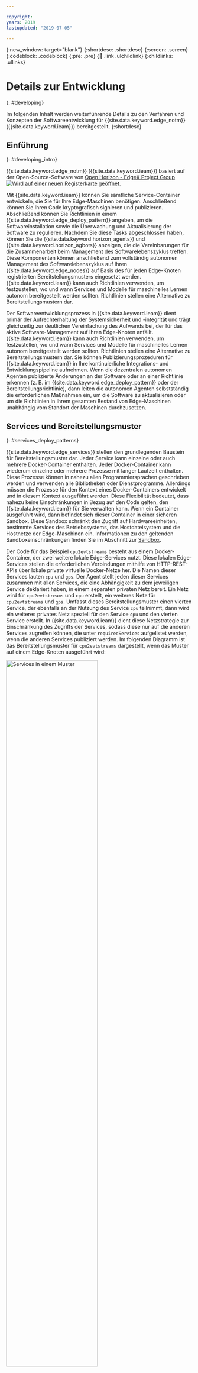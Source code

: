 ```yaml
---

copyright:
years: 2019
lastupdated: "2019-07-05"

---
```


{:new_window: target="blank"}
{:shortdesc: .shortdesc}
{:screen: .screen}
{:codeblock: .codeblock}
{:pre: .pre}
{:child: .link .ulchildlink}
{:childlinks: .ullinks}

# Details zur Entwicklung
{: #developing}

Im folgenden Inhalt werden weiterführende Details zu den Verfahren und Konzepten der Softwareentwicklung für {{site.data.keyword.edge_notm}} ({{site.data.keyword.ieam}}) bereitgestellt.
{:shortdesc}

## Einführung
{: #developing_intro}

{{site.data.keyword.edge_notm}} ({{site.data.keyword.ieam}}) basiert auf der Open-Source-Software von [Open Horizon - EdgeX Project Group ![Wird auf einer neuen Registerkarte geöffnet](../../images/icons/launch-glyph.svg "Wird auf einer neuen Registerkarte geöffnet")](https://wiki.edgexfoundry.org/display/FA/Open+Horizon+-+EdgeX+Project+Group).

Mit {{site.data.keyword.ieam}} können Sie sämtliche Service-Container entwickeln, die Sie für Ihre Edge-Maschinen benötigen. Anschließend können Sie Ihren Code kryptografisch signieren und publizieren. Abschließend können Sie Richtlinien in einem {{site.data.keyword.edge_deploy_pattern}} angeben, um die Softwareinstallation sowie die Überwachung und Aktualisierung der Software zu regulieren. Nachdem Sie diese Tasks abgeschlossen haben, können Sie die {{site.data.keyword.horizon_agents}} und {{site.data.keyword.horizon_agbots}} anzeigen, die die Vereinbarungen für die Zusammenarbeit beim Management des Softwarelebenszyklus treffen. Diese Komponenten können anschließend zum vollständig autonomen Management des Softwarelebenszyklus auf Ihren {{site.data.keyword.edge_nodes}} auf Basis des für jeden Edge-Knoten registrierten Bereitstellungsmusters eingesetzt werden.{{site.data.keyword.ieam}} kann auch Richtlinien verwenden, um festzustellen, wo und wann Services und Modelle für maschinelles Lernen autonom bereitgestellt werden sollten. Richtlinien stellen eine Alternative zu Bereitstellungsmustern dar.

Der Softwareentwicklungsprozess in {{site.data.keyword.ieam}} dient primär der Aufrechterhaltung der Systemsicherheit und -integrität und trägt gleichzeitig zur deutlichen Vereinfachung des Aufwands bei, der für das aktive Software-Management auf Ihren Edge-Knoten anfällt. {{site.data.keyword.ieam}} kann auch Richtlinien verwenden, um festzustellen, wo und wann Services und Modelle für maschinelles Lernen autonom bereitgestellt werden sollten. Richtlinien stellen eine Alternative zu Bereitstellungsmustern dar. Sie können Publizierungsprozeduren für {{site.data.keyword.ieam}} in Ihre kontinuierliche Integrations- und Entwicklungspipeline aufnehmen. Wenn die dezentralen autonomen Agenten publizierte Änderungen an der Software oder an einer Richtlinie erkennen (z. B. im {{site.data.keyword.edge_deploy_pattern}} oder der Bereitstellungsrichtlinie), dann leiten die autonomen Agenten selbstständig die erforderlichen Maßnahmen ein, um die Software zu aktualisieren oder um die Richtlinien in Ihrem gesamten Bestand von Edge-Maschinen unabhängig vom Standort der Maschinen durchzusetzen.

## Services und Bereitstellungsmuster
{: #services_deploy_patterns}

{{site.data.keyword.edge_services}} stellen den grundlegenden Baustein für Bereitstellungsmuster dar. Jeder Service kann einzelne oder auch mehrere Docker-Container enthalten. Jeder Docker-Container kann wiederum einzelne oder mehrere Prozesse mit langer Laufzeit enthalten. Diese Prozesse können in nahezu allen Programmiersprachen geschrieben werden und verwenden alle Bibliotheken oder Dienstprogramme. Allerdings müssen die Prozesse für den Kontext eines Docker-Containers entwickelt und in diesem Kontext ausgeführt werden. Diese Flexibilität bedeutet, dass nahezu keine Einschränkungen in Bezug auf den Code gelten, den {{site.data.keyword.ieam}} für Sie verwalten kann. Wenn ein Container ausgeführt wird, dann befindet sich dieser Container in einer sicheren Sandbox. Diese Sandbox schränkt den Zugriff auf Hardwareeinheiten, bestimmte Services des Betriebssystems, das Hostdateisystem und die Hostnetze der Edge-Maschinen ein. Informationen zu den geltenden Sandboxeinschränkungen finden Sie im Abschnitt zur [Sandbox](#sandbox).

Der Code für das Beispiel `cpu2evtstreams` besteht aus einem Docker-Container, der zwei weitere lokale Edge-Services nutzt. Diese lokalen Edge-Services stellen die erforderlichen Verbindungen mithilfe von HTTP-REST-APIs über lokale private virtuelle Docker-Netze her. Die Namen dieser Services lauten `cpu` und `gps`. Der Agent stellt jeden dieser Services zusammen mit allen Services, die eine Abhängigkeit zu dem jeweiligen Service deklariert haben, in einem separaten privaten Netz bereit. Ein Netz wird für `cpu2evtstreams` und `cpu` erstellt, ein weiteres Netz für `cpu2evtstreams` und `gps`. Umfasst dieses Bereitstellungsmuster einen vierten Service, der ebenfalls an der Nutzung des Service `cpu` teilnimmt, dann wird ein weiteres privates Netz speziell für den Service `cpu` und den vierten Service erstellt. In {{site.data.keyword.ieam}} dient diese Netzstrategie zur Einschränkung des Zugriffs der Services, sodass diese nur auf die anderen Services zugreifen können, die unter `requiredServices` aufgelistet werden, wenn die anderen Services publiziert werden. Im folgenden Diagramm ist das Bereitstellungsmuster für `cpu2evtstreams` dargestellt, wenn das Muster auf einem Edge-Knoten ausgeführt wird: 

<img src="../../images/edge/07_What_is_an_edge_node.svg" width="70%" alt="Services in einem Muster">

Hinweis: Die Einrichtung von IBM Event Streams ist nur für bestimmte Beispiele erforderlich.

Die beiden virtuellen Netze ermöglichen dem Service-Container für `cpu2evtstreams` den Zugriff auf die REST-APIs, die von den Service-Containern für `cpu` und `gps` bereitgestellt werden. Diese beiden Container verwalten den Zugriff auf die Betriebssystemservices und die Hardwareeinheiten. Obwohl REST-APIs verwendet werden, bestehen noch zahlreiche andere Kommunikationsmöglichkeiten, die Sie verwenden können, um Ihren Services die gemeinsame Nutzung der Daten und der Steuerungsfunktionen zu ermöglichen.

Häufig erweist sich als effektivstes Codemuster für Edge-Knoten die Bereitstellung mehrerer kleiner, unabhängig voneinander konfigurierbarer und bereitstellbarer Services. IoT-Muster (IoT = Internet of Things; Internet der Dinge) arbeiten häufig mit Low-Level-Services, die Zugriff auf die Hardware der Edge-Knoten benötigen. Hierzu gehören beispielsweise Sensoren oder Aktuatoren. Diese Services ermöglichen den gemeinsamen Zugriff auf diese Hardwarekomponenten, die somit von anderen Services genutzt werden können.

Dieses Muster ist dann nützlich, wenn die Hardware exklusiven Zugriff benötigt, um eine sinnvolle Funktion bereitstellen zu können. Der Low-Level-Service kann diese Form des Zugriffs ordnungsgemäß verwalten. Die Rolle der Service-Container für `cpu` und `gps` ähnelt der der Einheitentreibersoftware im Betriebssystem des Hosts, jedoch auf höherer Ebene. Die Segmentierung des Codes in unabhängige kleine Services, wobei einige speziell für den Low-Level-Hardwarezugriff dienen, ermöglicht eine klare Trennung der Zuständigkeiten (sog. Separation of Concerns). Jede Komponente kann frei entwickelt und im Feld unabhängig aktualisiert werden. Drittanbieteranwendungen können ohne Risiko gemeinsam mit Ihren proprietären konventionellen eingebetteten Software-Stacks bereitgestellt werden. Hierzu wird diesen Komponenten selektiv der Zugriff auf bestimmte Hardwareeinheiten oder andere Services ermöglicht.

Ein Bereitstellungsmuster für eine industrielle Steuereinheit kann beispielsweise aus einem Low-Level-Service zur Überwachung der Sensoren für den Energieverbrauch und aus weiteren Low-Level-Services zusammengesetzt sein. Diese anderen Low-Level-Services können zur Steuerung der Aktuatoren zur Stromversorgung der Einheiten genutzt werden, die überwacht werden sollen. Das Bereitstellungsmuster kann außerdem über einen weiteren Top-Level-Service-Container verfügen, der die Services des Sensors und des Aktuators nutzt. Dieser Top-Level-Service kann die Services zur Benachrichtigung der Operatoren oder zur automatischen Stromabschaltung bei Einheiten nutzen, wenn ein von der Norm abweichender Stromverbrauchswert gemessen wird. Dieses Bereitstellungsmuster kann auch einen Protokollservice umfassen, der Sensor- und Aktuatordaten aufzeichnet und archiviert und möglicherweise auch zur Analyse der Daten eingesetzt werden kann. Eine weitere nützliche Komponente eines solchen Bereitstellungsmusters kann ein GPS-Positionsservice sein.

Jeder einzelne Service-Container kann bei einem derartigen Entwurf unabhängig von den anderen Service-Containern aktualisiert werden. Jeder einzelne Service kann außerdem neu konfiguriert und zu anderen sinnvollen Bereitstellungsmustern zusammengestellt werden, ohne dass hierzu Codeänderungen erforderlich sind. Bei Bedarf kann ein Analyseservice eines Drittanbieters zu dem Muster hinzugefügt werden. Diesem Drittanbieterservice kann der Zugriff nur eine bestimmte Gruppe von schreibgeschützten APIs erteilt werden, wodurch der Service von der Interaktion mit den Aktuatoren der Plattform ausgeschlossen wird.

Alternativ hierzu können alle Tasks in diesem Beispiel einer industriellen Steuereinheit in einem einzelnen Service-Container ausgeführt werden. Diese Alternative stellt allerdings meist nicht den besten Ansatz dar, da eine Gruppe kleinerer unabhängiger und miteinander verbundener Services normalerweise eine schnellere Softwareaktualisierung ermöglicht und ein höheres Maß an Flexibilität bietet. Gruppen kleinerer Services bieten häufiger auch eine geringere Störanfälligkeit im Feld. Weitere Informationen zum Entwurf Ihrer Bereitstellungsmuster finden Sie im Abschnitt [Bewährte Verfahren bei der Edge-nativen Entwicklung](best_practices.md).

## Sandbox
{: #sandbox}

Die Sandbox, in der die Bereitstellungsmuster ausgeführt werden, beschränkt den Zugriff auf die APIs, die von Ihren Service-Containern bereitgestellt werden. Nur den anderen Services, in denen explizit Abhängigkeiten zu Ihren Services deklariert sind, wird der Zugriff erteilt. Andere Prozesse auf dem Host greifen normalerweise nicht auf diese Services zu. In ähnlicher Weise haben andere ferne Hosts normalerweise keinen Zugriff auf diese Services, es sei denn, der Service publiziert explizit einen Port für die externe Netzschnittstelle des Hosts.

## Services, die andere Services verwenden
{: #using_services}

Edge-Services verwenden häufig verschiedene API-Schnittstellen, die von anderen Edge-Services bereitgestellt werden, um Daten von diesen anzufordern oder Steuerbefehle an sie zu senden. Diese API-Schnittstellen sind im Allgemeinen HTTP-REST-APIs, wie diejenigen, die von den Low-Level-Services `cpu` und `gps` im Beispiel `cpu2evtstreams` bereitgestellt werden. Allerdings kann der Einsatz dieser Schnittstellen tatsächlich sinnvoll sein, z. B. für gemeinsam genutzten Speicher, TCP oder UDP. Hierbei kann optional die Verschlüsselung verwendet werden. Da diese Kommunikationsoperationen normalerweise auf einem einzelnen Edge-Knoten stattfinden, wobei keine Nachrichten vom Host abgehen, ist die Verschlüsselung häufig unnötig.

Alternativ zu den REST-APIs können Sie auch eine Publizierungs- und Subskriptionsschnittstelle verwenden, z. B. die von MQTT bereitgestellte Schnittstelle. Wenn ein Service Daten nur sporadisch bereitstellt, dann ist die Verwendung einer Publizierungs- und Subskriptionsschnittstelle normalerweise einfacher als die wiederholte Abfrage einer REST-API, da bei REST-APIs Zeitlimitüberschreitungen auftreten können. Betrachten Sie beispielsweise einen Service, der eine Hardwaretaste überwacht und eine API für andere Services bereitstellt, mit der festgestellt wird, ob diese Taste gedrückt wurde. Wenn eine REST-API verwendet wird, kann der Aufrufende nicht einfach die REST-API aufrufen und auf eine Antwort warten, die beim Drücken der Taste ausgegeben wird. Wenn die Taste zu lange nicht gedrückt wird, dann tritt für die REST-API eine Zeitlimitüberschreitung auf. Stattdessen müsste der API-Provider umgehend reagieren, um das Auftreten eines Fehlers zu vermeiden. Der Aufrufende muss die API wiederholt und häufig aufrufen, um sicherzustellen, dass das kurze Drücken der Taste nicht übersehen wird. Eine bessere Lösung für den Aufrufenden stellt die Subskription eines passenden Topics bei einem Publizierungs- und Subskriptionsservice bzw. einem entsprechenden Block dar. Daraufhin kann der Aufrufende auf das Publizieren warten, das möglicherweise erst nach geraumer Zeit erfolgt. Der API-Provider kann die Überwachung der Tastenhardware übernehmen und dann lediglich die Statusänderungen für das betreffende Topic publizieren, z. B. `button pressed` (Taste wurde gedrückt) oder `button released` (Taste wurde freigegeben).

Bei MQTT handelt es sich um eines der gängigeren Publizierungs- und Subskriptionstools, die verwendet werden können. Sie können einen MQTT-Broker als Edge-Service bereitstellen und Ihre Publizierungs- und Subskriptionsservices so definieren, dass dieser Service ein erforderlicher Service ist. MQTT wird auch häufig als Cloud-Service verwendet. IBM Watson IoT Platform verwendet beispielsweise MQTT, um mit IoT-Einheiten zu kommunizieren. Weitere Informationen zu diesem Thema finden Sie unter [IBM Watson IoT Platform ![Wird in einer neuen Registerkarte geöffnet](../../images/icons/launch-glyph.svg "Wird in einer neuen Registerkarte geöffnet")](https://www.ibm.com/cloud/watson-iot-platform). Einige der {{site.data.keyword.horizon_open}}-Projektbeispiele verwenden MQTT. Weitere Informationen hierzu finden Sie in den [{{site.data.keyword.horizon_open}}-Beispielen](https://github.com/open-horizon/examples).

Ein weiteres gängiges Publizierungs- und Subskriptionstool ist Apache Kafka, das auch häufig als Cloud-Service eingesetzt wird. {{site.data.keyword.message_hub_notm}}, das im Beispiel `cpu2evtstreams` zum Senden von Daten an {{site.data.keyword.cloud_notm}} verwendet wird, basiert ebenfalls auf Kafka. Weitere Einzelheiten hierzu finden Sie in den Informationen zu [{{site.data.keyword.message_hub_notm}} ![Wird in einer neuen Registerkarte geöffnet](../../images/icons/launch-glyph.svg "Wird in einer neuen Registerkarte geöffnet")](https://www.ibm.com/cloud/event-streams).

Jeder Edge-Service-Container kann andere lokale Edge-Services auf demselben Host bereitstellen oder nutzen bzw. Edge-Services nutzen, die auf benachbarten Hosts im lokalen LAN bereitgestellt werden. Container können mit zentralen Systemen in einem fernen Rechenzentrum des Unternehmens oder dem Rechenzentrum eines Cloud-Providers kommunizieren. Als Serviceautor legen Sie fest, mit wem und wie Ihre Services kommunizieren können.

Es kann nützlich sein, das Beispiel `cpu2evtstreams` erneut zu verwenden, um zu überprüfen, wie der Beispielcode die anderen beiden lokalen Services benutzt. Hierbei kann das Augenmerk auf die Vorgehensweise bei der Angabe von Abhängigkeiten im Beispielcode in den beiden lokalen Services, die Deklaration und Verwendung von Konfigurationsvariablen und die Kommunikation mit Kafka gelegt werden. Weitere Informationen zu diesem Thema finden Sie im Abschnitt zum [Beispiel `cpu2evtstreams`](cpu_msg_example.md). 

## Servicedefinition
{: #service_definition}

Hinweis: Weitere Informationen zur Befehlssyntax finden Sie im Abschnitt [In diesem Dokument verwendete Konventionen](../../getting_started/document_conventions.md).

In jedem {{site.data.keyword.ieam}}-Projekt ist eine Datei `horizon/service.definition.json` vorhanden. Diese Datei definiert Ihren Edge-Service aus zwei Gründen. Einer dieser Gründe betrifft die Möglichkeit zur Simulation der Ausführung Ihres Service mit dem Tool `hzn dev`, die ähnlich wie die Ausführung des Service im {{site.data.keyword.horizon_agent}} ist. Diese Simulation eignet sich zur Erarbeitung spezieller Bereitstellungsanweisungen, beispielsweise Portbindungen und den Zugriff auf Hardwareeinheiten. Die Simulation ist außerdem auch nützlich für die Überprüfung der Kommunikation zwischen Service-Containern in privaten virtuellen Docker-Netzen, die der Agent für Sie erstellt. Der zweite Grund für die Verwendung dieser Datei besteht darin, Ihnen die Möglichkeit zum Publizieren Ihres Service bei {{site.data.keyword.horizon_exchange}} zu geben. In den hier verfügbaren Beispielen wird die Datei `horizon/service.definition.json` im GitHub-Beispielrepository bereitgestellt oder mit dem Befehl `hzn dev service new` generiert. 

Öffnen Sie die Datei `horizon/service.definition.json`, die die {{site.data.keyword.horizon}}-Metadaten für eine der Beispielserviceimplementierungen enthält (z. B. [cpu2evtstreams](https://github.com/open-horizon/examples/blob/master/edge/evtstreams/cpu2evtstreams/horizon/service.definition.json)).

Jeder Service, der in {{site.data.keyword.horizon}} publiziert wird, muss über einen Wert für `url` verfügen, der ihn innerhalb Ihrer Organisation eindeutig identifiziert. Dieses Feld ist keine URL. Stattdessen bildet das Feld `url` eine GUID (Globally Unique Identifier; global eindeutige ID), wenn sein Wert mit dem Namen Ihrer Organisation, einer speziellen Implementierungsversion (Feld `version`) und dem Wert für das Feld `arch` kombiniert wird. Sie können die Datei `horizon/service.definition.json` bearbeiten, um die entsprechenden Werte für `url` und `version` anzugeben. Verwenden Sie für `version` einen Wert, der im Stil einer semantische Versionierung angegeben ist. Verwenden Sie die neuen Werte, wenn Sie Ihre Service-Container mit einer Push-Operation übertragen, signieren und publizieren. Alternativ hierzu können Sie auch die Datei `horizon/hzn.json` bearbeiten, sodass die Tools alle Variablenwerte ersetzen, die darin gefunden werden, anstatt die Variablenreferenzen zu verwenden, die in der Datei `horizon/service.definition.json` enthalten sind.

Im Abschnitt `requiredServices` der Datei `horizon/service.definition.json` werden die Serviceabhängigkeiten aufgeführt, z. B. andere Edge-Services, die von diesem Container verwendet werden. Mit dem Tool `hzn dev dependency fetch` können Sie Abhängigkeiten zu dieser Liste hinzufügen, ohne dass die Liste manuell bearbeitet werden muss. Nachdem die Abhängigkeiten hinzufügt wurden, werden die unter `requiredServices` aufgeführten erforderlichen Services automatisch ebenfalls ausgeführt, wenn der Agent den Container ausführt. Dies ist z. B. der Fall, wenn Sie `hzn dev service start` verwenden oder einen Knoten für ein Bereitstellungsmuster registrieren, das diesen Service enthält. Weitere Informationen zu erforderlichen Services finden Sie im Abschnitt zu [cpu2evtstreams](cpu_msg_example.md). 

Im Abschnitt `userInput` können Sie die Konfigurationsvariablen deklarieren, die Ihr Service zu seiner Konfiguration für eine bestimmte Bereitstellung nutzen kann. Sie geben hier Variablennamen, Datentypen und Standardwerte an und können außerdem auch eine lesbare Beschreibung für diese Werte angeben. Wenn Sie `hzn dev service start` verwenden oder einen Edge-Knoten für ein Bereitstellungsmuster registrieren, das diesen Service enthält, dann müssen Sie die Datei `userinput.json` bereitstellen, in der Werte von Variablen definiert werden, die nicht über Standardwerte verfügen. Weitere Informationen zu den Konfigurationsvariablen unter `userInput` und den Dateien mit dem Namen `userinput.json` finden Sie im Abschnitt zu [cpu2evtstreams](cpu_msg_example.md). 

Im unteren Bereich der Datei `horizon/service.definition.json` ist auch der Abschnitt `deployment` enthalten. Die Felder in diesem Abschnitt enthalten die Namen aller Docker-Container-Images, mit denen Ihr logischer Service implementiert wird. Der Name der einzelnen Datensätze, der hier im Array für `services` verwendet wird, stimmt mit dem Namen überein, der von anderen Containern zur Identifikation des Containers im gemeinsam genutzten privaten virtuellen Netz verwendet wird. Wenn dieser Container eine REST-API zur Nutzung durch andere Container zur Verfügung stellt, können Sie auf diese REST-API innerhalb des nutzenden Containers zugreifen, indem Sie den Befehl `curl http://<name>/<your-rest-api-uri>` verwenden. Im Feld `image` eines Namens wird (wie in DockerHub oder in bestimmten privaten Container-Registrys) eine Referenz auf das zugehörige Docker-Container-Image angegeben. Andere Felder im Abschnitt `deployment` können verwendet werden, um die Vorgehensweise des Agenten bei der Anweisung an Docker zur Ausführung des Containers zu ändern. Weitere Einzelheiten hierzu finden Sie in den Informationen zu den [{{site.data.keyword.horizon}}-Bereitstellungszeichenfolgen ![Wird in einer neuen Registerkarte geöffnet](../../images/icons/launch-glyph.svg "Wird in einer neuen Registerkarte geöffnet")](https://github.com/open-horizon/anax/blob/master/doc/deployment_string.md).

## Interaktion mit {{site.data.keyword.horizon_exchange}} durchführen
{: #horizon_exchange}

Wenn Sie die Beispielprogramme erstellen und publizieren, dann interagieren Sie mit {{site.data.keyword.horizon_exchange}}, um Ihre Services, Richtlinien und Bereitstellungsmuster zu publizieren. Sie verwenden {{site.data.keyword.horizon_exchange}} auch, um Ihre Edge-Knoten zur Ausführung eines bestimmten Bereitstellungsmusters zu registrieren. {{site.data.keyword.horizon_exchange}} fungiert als Repository für gemeinsam genutzte Informationen. Dadurch erhalten Sie die Möglichkeit, indirekt mit anderen Komponenten von {{site.data.keyword.ieam}} zu kommunizieren. Als Entwickler müssen Sie sich mit den Einsatzmöglichkeiten von {{site.data.keyword.horizon_exchange}} vertraut machen.

In diesem Diagramm werden die Agenten dargestellt, die auf jedem Edge-Knoten ausgeführt werden müssen. Des Weiteren finden Sie im Diagramm auch die Agbots (Agreement Bots; Vereinbarungsbots), die für jedes Bereitstellungsmuster in der Cloud oder in einem zentralen Unternehmensrechenzentrum konfiguriert werden müssen.

{{site.data.keyword.ieam}}-Entwickler verwenden zur Interaktion mit {{site.data.keyword.horizon_exchange}} im Allgemeinen den Befehl `hzn`. Der Befehl `hzn exchange` wird speziell für alle Interaktionen mit {{site.data.keyword.horizon_exchange}} verwendet. Sie können `hzn exchange --help` eingeben, um alle Unterbefehle anzuzeigen, die im Anschluss an `hzn exchange` in der Befehlszeile angegeben werden können. Anschließend können Sie `hzn exchange <subcommand> --help` verwenden, um weitere Details zu dem in `<subcommand>` angegebenen Unterbefehl abzurufen.

Zur Abfrage von {{site.data.keyword.horizon_exchange}} eignen sich die folgenden Befehle:

* Überprüfen der ordnungsgemäßen Funktion Ihrer Benutzerberechtigungsnachweise in {{site.data.keyword.horizon_exchange}}: `hzn exchange user list`
* Überprüfen der Softwareversion von {{site.data.keyword.horizon_exchange}}: `hzn exchange version`
* Überprüfen des aktuellen Status von {{site.data.keyword.horizon_exchange}}: `hzn exchange status`
* Auflisten aller Edge-Knoten, die für Ihre Organisation erstellt wurden: `hzn exchange node list`
* Abrufen der Details für einen bestimmten Edge-Knoten: `hzn exchange node list <node-id>`
  Ersetzen Sie hierbei `<node-id>` durch den ID-Wert des Edge-Knotens.
* Auflisten aller Services, die für Ihre Organisation publiziert werden: `hzn exchange service list`
* Auflisten aller öffentlichen Services, die für eine beliebige Organisation publiziert werden: `hzn exchange service list '<org>/*'`
* Abrufen der Details für einen bestimmten publizierten Service: `hzn exchange service list <org/service>`
* Auflisten aller Bereitstellungsmuster, die für Ihre Organisation publiziert werden: `hzn exchange pattern list`
* Auflisten aller öffentlichen Bereitstellungsmuster, die für eine beliebige Organisation publiziert werden: `hzn exchange pattern list '<org>/*'`
* Auflisten aller Details für einen bestimmten publizierten Service: `hzn exchange pattern list <org/pattern>`

## Agenten und Agbots
{: #agents_agbots}

Das Verständnis der Rollen, die den Agenten und Agbots zugeordnet sind, sowie der Vorgehensweise bei der Kommunikation zwischen diesen beiden Komponenten sind von großer Bedeutung. Diese Kenntnisse können Ihnen bei der Diagnose und Behebung von Problemen nach Auftreten eines Fehlers von Nutzen sein. 

Die Agenten und Agbots kommunizieren niemals direkt miteinander. Der Agent für jeden Edge-Knoten muss eine Mailbox für sich selbst in {{site.data.keyword.horizon_switch}} einrichten und eine Knotenressource in {{site.data.keyword.horizon_exchange}} erstellen. Wenn dann ein bestimmtes Bereitstellungsmuster ausgeführt werden soll, wird eine Selbstregistrierung für dieses Muster in {{site.data.keyword.horizon_exchange}} durchgeführt.

Der Agbot überwacht die Muster und sucht kontinuierlich in {{site.data.keyword.horizon_exchange}}, um Edge-Knoten zu ermitteln, die sich für das Muster registrieren. Wenn sich ein neuer Edge-Knoten für die Verwendung des Musters registriert, kontaktiert der Agbot den lokalen Agenten auf dem betreffenden Edge-Knoten. Der Agbot stellt den Kontakt über {{site.data.keyword.horizon_switch}} her. Zu diesem Zeitpunkt verfügt der Agbot lediglich über den öffentlichen Schlüssel des Agenten. Der Agbot hat keine Angaben zur IP-Adresse des Edge-Knotens oder zu anderen Werten des Edge-Knotens mit Ausnahme der Tatsache, dass er für das spezielle Bereitstellungsmuster registriert wurde. Der Agbot kommuniziert mit dem Agenten über {{site.data.keyword.horizon_switch}}, um eine Zusammenarbeit beim Management des Softwarelebenszyklus dieses Bereitstellungsmusters auf dem Edge-Knoten vorzuschlagen. 

Der Agent eines Edge-Knotens überwacht {{site.data.keyword.horizon_switch}}, um zu ermitteln, ob in seiner Mailbox Nachrichten eingetroffen sind. Empfängt der Agent einen Vorschlag von einem Agbot, wird dieser auf Basis der Richtlinien ausgewertet, die der Edge-Knoten-Eigner während der Konfiguration des Edge-Knotens definiert hat. Anschließend entscheidet der Agent, ob der Vorschlag akzeptiert oder zurückgewiesen werden soll. 

Wird ein Vorschlag zu einem Bereitstellungsmuster akzeptiert, extrahiert der Agent als Nächstes die entsprechenden Service-Container aus der Docker-Registry, überprüft die Servicesignaturen, konfiguriert den Service und führt diesen Service aus.

Die gesamte Kommunikation zwischen Agenten und Agbots, die über {{site.data.keyword.horizon_switch}} ausgeführt wird, wird von den beiden Teilnehmern verschlüsselt. Obwohl diese Nachrichten in der zentralen {{site.data.keyword.horizon_switch}}-Instanz gespeichert werden, ist es für {{site.data.keyword.horizon_switch}} nicht möglich, diesen Datenaustausch zu entschlüsseln und abzuhören.

## Aktualisierungen für Servicesoftware bereitstellen
{: #deploy_edge_updates}

Nachdem Sie die Software für Ihren Bestand an Edge-Knoten bereitgestellt haben, ist möglicherweise eine Aktualisierung des Codes erforderlich. Softwareaktualisierungen können mit {{site.data.keyword.ieam}} ausgeführt werden. Normalerweise sind auf den Edge-Knoten keine Benutzeraktionen erforderlich, um die Software zu aktualisieren, die auf diesen Edge-Knoten ausgeführt wird. Nachdem Sie eine Aktualisierung signiert und publiziert haben, koordinieren die Agbots und Agenten, die auf dem Edge-Knoten ausgeführt werden, die Bereitstellung der aktuellsten Version Ihres Bereitstellungsmusters auf jedem Edge-Knoten, der für das aktualisierte Bereitstellungsmuster registriert ist. Einer der Vorzüge von {{site.data.keyword.ieam}} besteht in der einfachen Einrichtung einer Pipeline für Softwareaktualisierungen direkt zu Ihren Edge-Knoten.

Führen Sie die folgenden Schritte aus, um eine neue Softwareversion freizugeben: 

* Bearbeiten Sie den Service-Code auf Basis Ihrer Vorgaben für diese Aktualisierung.
* Bearbeiten Sie die semantische Versionsnummer des Codes.
* Erstellen Sie die Service-Container neu.
* Übertragen Sie die aktualisierten Service-Container mit einer Push-Operation in die entsprechende Docker-Registry.
* Signieren Sie die aktualisierten Services und publizieren Sie sie erneut in {{site.data.keyword.horizon_exchange}}.
* Publizieren Sie das Bereitstellungsmuster in {{site.data.keyword.horizon_exchange}} erneut. Verwenden Sie dabei den gleichen Namen und verweisen Sie auf die neuen Versionsnummern des Service.

Die Agbots von {{site.data.keyword.horizon}} erkennen die Änderungen des Bereitstellungsmusters in kürzester Zeit. Anschließend kontaktieren die Agbots die einzelnen Agenten, deren Edge-Knoten zur Ausführung dieses Bereitstellungsmusters registriert wurde. Der Agbot und der Agent koordinieren den Download der neuen Container, stoppen und entfernen die alten Container und starten die neuen Container.

Dieser Prozess hat zur Folge, dass alle für die Ausführung des aktualisierten Bereitstellungsmusters registrierten Edge-Knoten schnell auf die Ausführung der neuen Version der Service-Container umgestellt werden können. Dabei spielt es keine Rolle, an welchem geografischen Standort sich der jeweilige Edge-Knoten befindet.

## Nächste Schritte
{: #developing_what_next}

Weitere Informationen zur Entwicklung des Edge-Knoten-Codes finden Sie in der folgenden Dokumentation:

[Bewährte Verfahren bei der Edge-nativen Entwicklung](best_practices.md)

Informieren Sie sich über die wichtigen Prinzipien und bewährten Verfahren (Best Practices) bei der Entwicklung von Edge-Services für {{site.data.keyword.ieam}}-Software. 

[{{site.data.keyword.cloud_registry}} verwenden](container_registry.md) 

Mit {{site.data.keyword.ieam}} können Sie Service-Container anstatt im öffentlichen Docker Hub optional in der privaten sicheren IBM Container-Registry speichern. Wenn Sie z. B. über ein Software-Image verfügen, das Assets enthält, die nicht in einer öffentlichen Registry gespeichert werden können, dann können Sie eine private Docker-Container-Registry wie {{site.data.keyword.cloud_registry}} verwenden. 

[APIs](../installing/edge_rest_apis.md)

{{site.data.keyword.ieam}} stellt REST-konforme APIs zum Aktivieren von Komponenten für die Zusammenarbeit bereit, wodurch den Entwicklern und Benutzern Ihrer Organisation die Möglichkeit zur Steuerung der Komponenten gegeben wird.
